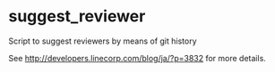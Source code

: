 # suggest_reviewer
Script to suggest reviewers by means of git history

See http://developers.linecorp.com/blog/ja/?p=3832 for more details.
